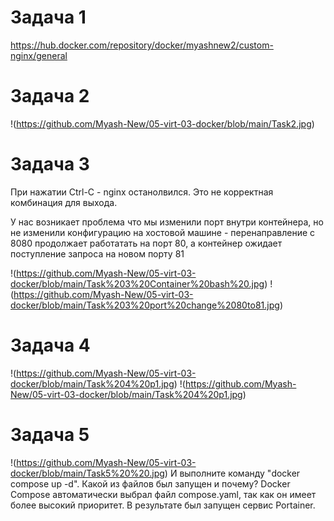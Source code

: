 # Задача 1

https://hub.docker.com/repository/docker/myashnew2/custom-nginx/general

# Задача 2

!(https://github.com/Myash-New/05-virt-03-docker/blob/main/Task2.jpg)

# Задача 3

При нажатии Ctrl-C - nginx останолвился. Это не корректная комбинация для выхода. 

У нас возникает проблема что мы изменили порт внутри контейнера, но не изменили конфигурацию на хостовой машине - перенаправление с 8080 продолжает работатать на порт 80, а контейнер ожидает поступление запроса на новом порту 81

!(https://github.com/Myash-New/05-virt-03-docker/blob/main/Task%203%20Container%20bash%20.jpg)
!(https://github.com/Myash-New/05-virt-03-docker/blob/main/Task%203%20port%20change%2080to81.jpg)

# Задача 4

!(https://github.com/Myash-New/05-virt-03-docker/blob/main/Task%204%20p1.jpg)
!(https://github.com/Myash-New/05-virt-03-docker/blob/main/Task%204%20p1.jpg)
# Задача 5 

!(https://github.com/Myash-New/05-virt-03-docker/blob/main/Task5%20%20.jpg)
И выполните команду "docker compose up -d". Какой из файлов был запущен и почему? Docker Compose автоматически выбрал файл compose.yaml, так как он имеет более высокий приоритет. В результате был запущен сервис Portainer.
